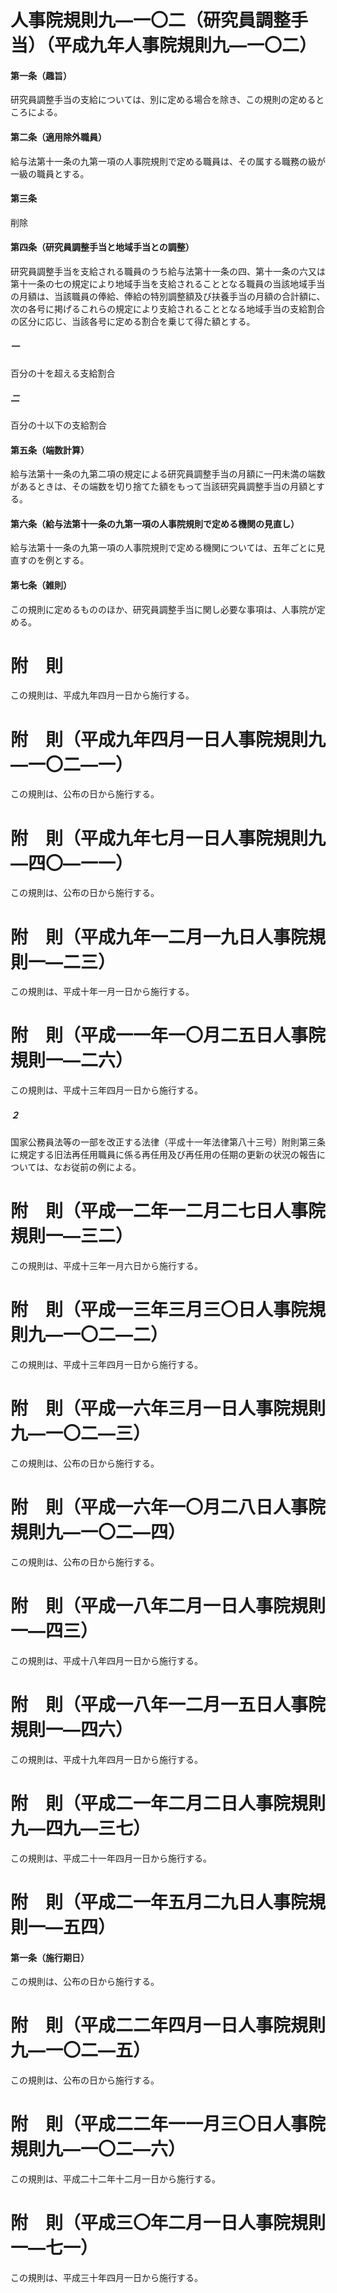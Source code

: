 # 人事院規則九―一〇二（研究員調整手当）（平成九年人事院規則九―一〇二）
#### 第一条（趣旨）
研究員調整手当の支給については、別に定める場合を除き、この規則の定めるところによる。
#### 第二条（適用除外職員）
給与法第十一条の九第一項の人事院規則で定める職員は、その属する職務の級が一級の職員とする。
#### 第三条
削除
#### 第四条（研究員調整手当と地域手当との調整）
研究員調整手当を支給される職員のうち給与法第十一条の四、第十一条の六又は第十一条の七の規定により地域手当を支給されることとなる職員の当該地域手当の月額は、当該職員の俸給、俸給の特別調整額及び扶養手当の月額の合計額に、次の各号に掲げるこれらの規定により支給されることとなる地域手当の支給割合の区分に応じ、当該各号に定める割合を乗じて得た額とする。
##### 一
百分の十を超える支給割合
##### 二
百分の十以下の支給割合
#### 第五条（端数計算）
給与法第十一条の九第二項の規定による研究員調整手当の月額に一円未満の端数があるときは、その端数を切り捨てた額をもって当該研究員調整手当の月額とする。
#### 第六条（給与法第十一条の九第一項の人事院規則で定める機関の見直し）
給与法第十一条の九第一項の人事院規則で定める機関については、五年ごとに見直すのを例とする。
#### 第七条（雑則）
この規則に定めるもののほか、研究員調整手当に関し必要な事項は、人事院が定める。
# 附　則
この規則は、平成九年四月一日から施行する。
# 附　則（平成九年四月一日人事院規則九―一〇二―一）
この規則は、公布の日から施行する。
# 附　則（平成九年七月一日人事院規則九―四〇―一一）
この規則は、公布の日から施行する。
# 附　則（平成九年一二月一九日人事院規則一―二三）
この規則は、平成十年一月一日から施行する。
# 附　則（平成一一年一〇月二五日人事院規則一―二六）
この規則は、平成十三年四月一日から施行する。
##### ２
国家公務員法等の一部を改正する法律（平成十一年法律第八十三号）附則第三条に規定する旧法再任用職員に係る再任用及び再任用の任期の更新の状況の報告については、なお従前の例による。
# 附　則（平成一二年一二月二七日人事院規則一―三二）
この規則は、平成十三年一月六日から施行する。
# 附　則（平成一三年三月三〇日人事院規則九―一〇二―二）
この規則は、平成十三年四月一日から施行する。
# 附　則（平成一六年三月一日人事院規則九―一〇二―三）
この規則は、公布の日から施行する。
# 附　則（平成一六年一〇月二八日人事院規則九―一〇二―四）
この規則は、公布の日から施行する。
# 附　則（平成一八年二月一日人事院規則一―四三）
この規則は、平成十八年四月一日から施行する。
# 附　則（平成一八年一二月一五日人事院規則一―四六）
この規則は、平成十九年四月一日から施行する。
# 附　則（平成二一年二月二日人事院規則九―四九―三七）
この規則は、平成二十一年四月一日から施行する。
# 附　則（平成二一年五月二九日人事院規則一―五四）
#### 第一条（施行期日）
この規則は、公布の日から施行する。
# 附　則（平成二二年四月一日人事院規則九―一〇二―五）
この規則は、公布の日から施行する。
# 附　則（平成二二年一一月三〇日人事院規則九―一〇二―六）
この規則は、平成二十二年十二月一日から施行する。
# 附　則（平成三〇年二月一日人事院規則一―七一）
この規則は、平成三十年四月一日から施行する。
